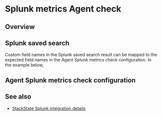 # Splunk metrics Agent check

## Overview



## Splunk saved search

Custom field names in the Splunk saved search result can be mapped to the expected field names in the Agent Splunk metrics check configuration. In the example below, 

## Agent Splunk metrics check configuration




## See also

* [StackState Splunk integration details](/stackpacks/integrations/new_splunk/splunk.md)